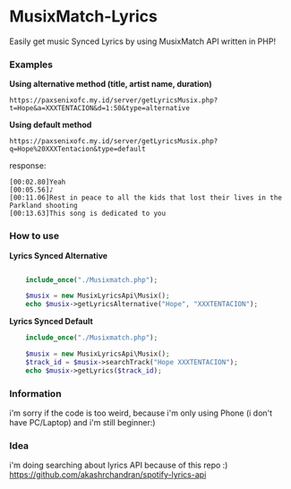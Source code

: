 # MusixMatch-Lyrics
Easily get music Synced Lyrics by using MusixMatch API written in PHP!

### Examples

__Using alternative method (title, artist name, duration)__

```
https://paxsenixofc.my.id/server/getLyricsMusix.php?t=Hope&a=XXXTENTACION&d=1:50&type=alternative
```
__Using default method__

```
https://paxsenixofc.my.id/server/getLyricsMusix.php?q=Hope%20XXXTentacion&type=default
```
response:

```
[00:02.80]Yeah
[00:05.56]♪
[00:11.06]Rest in peace to all the kids that lost their lives in the Parkland shooting
[00:13.63]This song is dedicated to you
```

### How to use
__Lyrics Synced Alternative__

```Php

    include_once("./Musixmatch.php");

    $musix = new MusixLyricsApi\Musix(); 
    echo $musix->getLyricsAlternative("Hope", "XXXTENTACION");

```

__Lyrics Synced Default__

```Php
    include_once("./Musixmatch.php");

    $musix = new MusixLyricsApi\Musix();
    $track_id = $musix->searchTrack("Hope XXXTENTACION");      
    echo $musix->getLyrics($track_id);
```


### Information
i'm sorry if the code is too weird, because i'm only using Phone (i don't have PC/Laptop) and i'm still beginner:)

### Idea
i'm doing searching about lyrics API because of this repo :) https://github.com/akashrchandran/spotify-lyrics-api